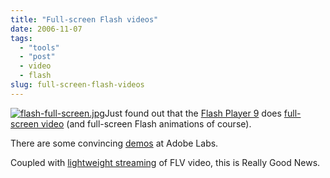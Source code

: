 ```yaml
---
title: "Full-screen Flash videos"
date: 2006-11-07
tags: 
  - "tools"
  - "post"
  - video
  - flash
slug: full-screen-flash-videos
---
```


[![flash-full-screen.jpg](/assets/images/movable-type-blog-archives/flash-full-screen.jpg)](http://staging.mutoid.nl/fullscreen/index_cars.html)Just found out that the [Flash Player 9](http://labs.adobe.com/downloads/flashplayer9.html) does [full-screen video](http://labs.adobe.com/wiki/index.php/Flash_Player:9:Update:Full-Screen_Mode) (and full-screen Flash animations of course).

There are some convincing [demos](http://labs.adobe.com/wiki/index.php/Flash_Player:9:Update:Full-Screen_Mode:Demos) at Adobe Labs.

Coupled with [lightweight streaming](http://del.icio.us/bdelacretaz/flash+streaming) of FLV video, this is Really Good News.
